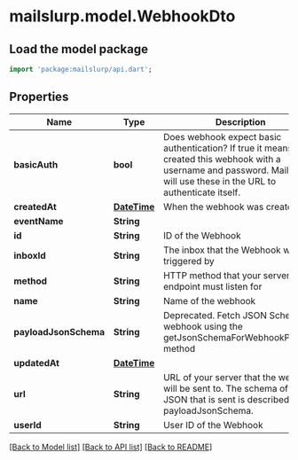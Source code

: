 # mailslurp.model.WebhookDto

## Load the model package
```dart
import 'package:mailslurp/api.dart';
```

## Properties
Name | Type | Description | Notes
------------ | ------------- | ------------- | -------------
**basicAuth** | **bool** | Does webhook expect basic authentication? If true it means you created this webhook with a username and password. MailSlurp will use these in the URL to authenticate itself. | [optional] 
**createdAt** | [**DateTime**](DateTime) | When the webhook was created | [optional] 
**eventName** | **String** |  | [optional] 
**id** | **String** | ID of the Webhook | [optional] 
**inboxId** | **String** | The inbox that the Webhook will be triggered by | [optional] 
**method** | **String** | HTTP method that your server endpoint must listen for | [optional] 
**name** | **String** | Name of the webhook | [optional] 
**payloadJsonSchema** | **String** | Deprecated. Fetch JSON Schema for webhook using the getJsonSchemaForWebhookPayload method | [optional] 
**updatedAt** | [**DateTime**](DateTime) |  | 
**url** | **String** | URL of your server that the webhook will be sent to. The schema of the JSON that is sent is described by the payloadJsonSchema. | [optional] 
**userId** | **String** | User ID of the Webhook | [optional] 

[[Back to Model list]](../README#documentation-for-models) [[Back to API list]](../README#documentation-for-api-endpoints) [[Back to README]](../README)


